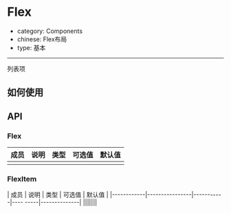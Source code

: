 # Flex

- category: Components
- chinese: Flex布局
- type: 基本

---

列表项

## 如何使用


## API

### Flex
| 成员        | 说明           | 类型       |   可选值     | 默认值       |
|------------|----------------|-----------|---------|--------------|
|||||||

### FlexItem
| 成员        | 说明           | 类型       |    可选值    | 默认值       |
|------------|----------------|-----------|----     -----|--------------|
|||||||
